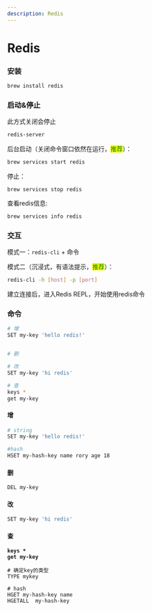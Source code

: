 ```yaml
---
description: Redis
---
```


# Redis

### 安装

```bash
brew install redis
```

### 启动&停止

此方式关闭会停止

```bash
redis-server
```

后台启动（关闭命令窗口依然在运行，<mark style="color:green;">推荐</mark>）：

```bash
brew services start redis
```

停止：

```
brew services stop redis
```

查看redis信息:

```bash
brew services info redis
```

### 交互

模式一：`redis-cli` + 命令



模式二（沉浸式，有语法提示，<mark style="color:green;">推荐</mark>）：

```bash
redis-cli -h [host] -p [port]
```

建立连接后，进入Redis REPL，开始使用redis命令

### 命令

```bash
# 增
SET my-key 'hello redis!'


# 删

# 改
SET my-key 'hi redis'

# 查
keys * 
get my-key

```

#### 增

```bash
# string
SET my-key 'hello redis!'

#hash
HSET my-hash-key name rory age 18
```

#### 删

```bash
DEL my-key
```

#### 改

```bash
SET my-key 'hi redis'
```

#### 查

<pre class="language-bash"><code class="lang-bash"><strong>keys * 
</strong><strong>get my-key
</strong>
# 确定key的类型
TYPE mykey

# hash
HGET my-hash-key name
HGETALL  my-hash-key
</code></pre>

